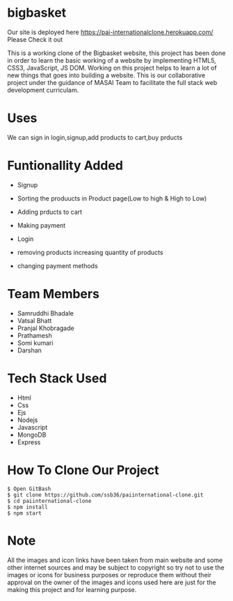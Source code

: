 # bigbasket
Our site is deployed here https://pai-internationalclone.herokuapp.com/ Please Check it out

This is a working clone of the Bigbasket website, this project has been done in order to learn the basic working of a website by implementing HTML5, CSS3, JavaScript, JS DOM. Working on this project helps to learn a lot of new things that goes into building a website. This is our collaborative project under the guidance of MASAI Team to facilitate the full stack web development curriculam.

# Uses

We can sign in login,signup,add products to cart,buy prducts


# Funtionallity Added

* Signup

* Sorting the produucts in Product page(Low to high & High to Low)

* Adding prducts to cart

* Making payment

* Login

* removing products increasing quantity of products

* changing payment methods

# Team Members

* Samruddhi Bhadale
* Vatsal Bhatt
* Pranjal Khobragade
* Prathamesh 
* Somi kumari 
* Darshan 

# Tech Stack Used

* Html
* Css
* Ejs
* Nodejs
* Javascript
* MongoDB
* Express

# How To Clone Our Project
```
$ Open GitBash
$ git clone https://github.com/ssb36/paiinternational-clone.git
$ cd paiinternational-clone
$ npm install
$ npm start
```

# Note 

All the images and icon links have been taken from main website and some other internet sources and may be subject to copyright so try not to use the images or icons for business purposes or reproduce them without their approval on the owner of the images and icons used here are just for the making this project and for learning purpose.



